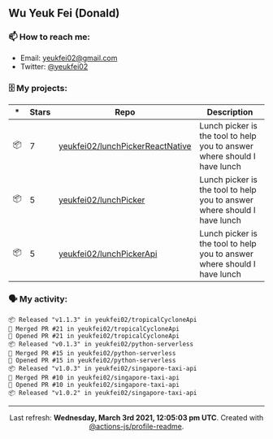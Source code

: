 ## Wu Yeuk Fei (Donald)

### 📫 How to reach me:

- Email: [yeukfei02@gmail.com](yeukfei02@gmail.com)
- Twitter: [@yeukfei02](https://twitter.com/yeukfei02)

### 🗄 My projects:

|*|Stars|Repo|Description|
|---|---|---|---|
| 📦 | 7 | [yeukfei02/lunchPickerReactNative](https://github.com/yeukfei02/lunchPickerReactNative) | Lunch picker is the tool to help you to answer where should I have lunch |
| 📦 | 5 | [yeukfei02/lunchPicker](https://github.com/yeukfei02/lunchPicker) | Lunch picker is the tool to help you to answer where should I have lunch |
| 📦 | 5 | [yeukfei02/lunchPickerApi](https://github.com/yeukfei02/lunchPickerApi) | Lunch picker is the tool to help you to answer where should I have lunch |

### 🗣 My activity:

```
📦 Released "v1.1.3" in yeukfei02/tropicalCycloneApi
🎉 Merged PR #21 in yeukfei02/tropicalCycloneApi
💪 Opened PR #21 in yeukfei02/tropicalCycloneApi
📦 Released "v0.1.3" in yeukfei02/python-serverless
🎉 Merged PR #15 in yeukfei02/python-serverless
💪 Opened PR #15 in yeukfei02/python-serverless
📦 Released "v1.0.3" in yeukfei02/singapore-taxi-api
🎉 Merged PR #10 in yeukfei02/singapore-taxi-api
💪 Opened PR #10 in yeukfei02/singapore-taxi-api
📦 Released "v1.0.2" in yeukfei02/singapore-taxi-api
```

<!-- <img src="https://github-readme-stats.vercel.app/api?username=yeukfei02&show_icons=true&count_private=true&theme=radical" />

<img src="https://github-readme-stats.vercel.app/api/top-langs/?username=yeukfei02&theme=radical" /> -->

---

<p align="center">Last refresh: <b>Wednesday, March 3rd 2021, 12:05:03 pm UTC</b>. Created with <a href=https://github.com/marketplace/actions/profile-readme>@actions-js/profile-readme</a>.</p>
